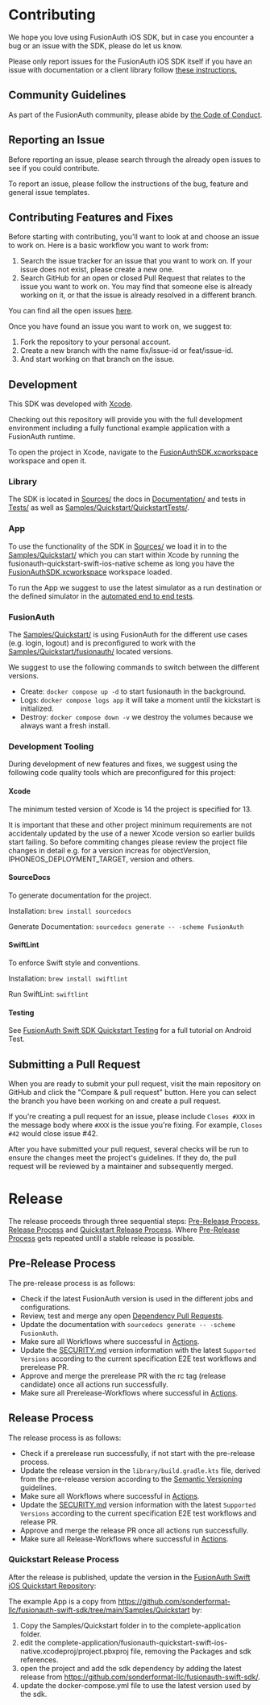 # Contributing
<!--
tag::forDocSiteContributing[]
-->
We hope you love using FusionAuth iOS SDK, but in case you encounter a bug or an issue with the SDK, please do let us know.

Please only report issues for the FusionAuth iOS SDK itself if you have an issue with documentation or a client library follow [these instructions.](https://github.com/FusionAuth/fusionauth-issues)

## Community Guidelines

As part of the FusionAuth community, please abide by [the Code of Conduct](https://fusionauth.io/community/forum/topic/1000/code-of-conduct).

## Reporting an Issue

Before reporting an issue, please search through the already open issues to see if you could contribute.

To report an issue, please follow the instructions of the bug, feature and general issue templates.

## Contributing Features and Fixes

Before starting with contributing, you'll want to look at and choose an issue to work on. Here is a basic workflow you want to work from:

1. Search the issue tracker for an issue that you want to work on. If your issue does not exist, please create a new one.
2. Search GitHub for an open or closed Pull Request that relates to the issue you want to work on. You may find that someone else is already working on it, or that the issue is already resolved in a different branch.

You can find all the open issues [here](https://github.com/FusionAuth/fusionauth-ios-sdk/issues).

Once you have found an issue you want to work on, we suggest to:

1. Fork the repository to your personal account.
2. Create a new branch with the name fix/issue-id or feat/issue-id.
3. And start working on that branch on the issue.

## Development

This SDK was developed with [Xcode](https://developer.apple.com/xcode/).

Checking out this repository will provide you with the full development environment including a fully functional example application with a FusionAuth runtime.

To open the project in Xcode, navigate to the [FusionAuthSDK.xcworkspace](FusionAuthSDK.xcworkspace) workspace and open it.

### Library

The SDK is located in [Sources/](Sources) the docs in [Documentation/](Documentation) and tests in [Tests/](Tests) as well as [Samples/Quickstart/QuickstartTests/](Samples/Quickstart/QuickstartTests).

### App

To use the functionality of the SDK in [Sources/](Sources) we load it in to the [Samples/Quickstart/](Samples/Quickstart) which you can start within Xcode by running the fusionauth-quickstart-swift-ios-native scheme as long you have the [FusionAuthSDK.xcworkspace](FusionAuthSDK.xcworkspace) workspace loaded.

To run the App we suggest to use the latest simulator as a run destination or the defined simulator in the [automated end to end tests](.github/workflows).

### FusionAuth

The [Samples/Quickstart/](Samples/Quickstart) is using FusionAuth for the different use cases (e.g. login, logout) and is preconfigured to work with the [Samples/Quickstart/fusionauth/](Samples/Quickstart/fusionauth) located versions.

We suggest to use the following commands to switch between the different versions.

* Create: `docker compose up -d` to start fusionauth in the background.
* Logs: `docker compose logs app` it will take a moment until the kickstart is initialized.
* Destroy: `docker compose down -v` we destroy the volumes because we always want a fresh install.

### Development Tooling

During development of new features and fixes, we suggest using the following code quality tools which are preconfigured for this project:

#### Xcode

The minimum tested version of Xcode is 14 the project is specified for 13.

It is important that these and other project minimum requirements are not accidentaly updated by the use of a newer Xcode version so earlier builds start failing. So before commiting changes please review the project file changes in detail e.g. for a version increas for objectVersion, IPHONEOS_DEPLOYMENT_TARGET, version and others.

#### SourceDocs

To generate documentation for the project.

Installation: `brew install sourcedocs`

Generate Documentation: `sourcedocs generate -- -scheme FusionAuth`

#### SwiftLint

To enforce Swift style and conventions.

Installation: `brew install swiftlint`

Run SwiftLint: `swiftlint`

#### Testing

See [FusionAuth Swift SDK Quickstart Testing](https://github.com/sonderformat-llc/fusionauth-quickstart-swift-ios-native/blob/main/TESTING.md) for a full tutorial on Android Test.

## Submitting a Pull Request

When you are ready to submit your pull request, visit the main repository on GitHub and click the "Compare & pull request" button. Here you can select the branch you have been working on and create a pull request.

If you're creating a pull request for an issue, please include `Closes #XXX` in the message body where `#XXX` is the issue you're fixing. For example, `Closes #42` would close issue #42.

After you have submitted your pull request, several checks will be run to ensure the changes meet the project's guidelines. If they do, the pull request will be reviewed by a maintainer and subsequently merged.
<!--
end::forDocSiteContributing[]
-->

# Release
<!--
tag::forDocSiteRelease[]
-->
The release proceeds through three sequential steps: [Pre-Release Process](#pre-release-process), [Release Process](#release-process) and [Quickstart Release Process](#quickstart-release-process). Where [Pre-Release Process](#pre-release-process) gets repeated untill a stable release is possible.

## Pre-Release Process

The pre-release process is as follows:
- Check if the latest FusionAuth version is used in the different jobs and configurations.
- Review, test and merge any open [Dependency Pull Requests](https://github.com/sonderformat-llc/fusionauth-swift-sdk/pulls).
- Update the documentation with `sourcedocs generate -- -scheme FusionAuth`.
- Make sure all Workflows where successful in [Actions](https://github.com/FusionAuth/fusionauth-android-sdk/actions).
- Update the [SECURITY.md](SECURITY.md) version information with the latest `Supported Versions` according to the current specification E2E test workflows and prerelease PR.
- Approve and merge the prerelease PR with the rc tag (release candidate) once all actions run successfully.
- Make sure all Prerelease-Workflows where successful in [Actions](https://github.com/FusionAuth/fusionauth-android-sdk/actions).

## Release Process

The release process is as follows:
- Check if a prerelease run successfully, if not start with the pre-release process.
- Update the release version in the `library/build.gradle.kts` file, derived from the pre-release version according to the [Semantic Versioning](https://semver.org/) guidelines.
- Make sure all Workflows where successful in [Actions](https://github.com/FusionAuth/fusionauth-android-sdk/actions).
- Update the [SECURITY.md](SECURITY.md) version information with the latest `Supported Versions` according to the current specification E2E test workflows and release PR.
- Approve and merge the release PR once all actions run successfully.
- Make sure all Release-Workflows where successful in [Actions](https://github.com/FusionAuth/fusionauth-android-sdk/actions).

### Quickstart Release Process

After the release is published, update the version in the [FusionAuth Swift iOS Quickstart Repository](https://github.com/sonderformat-llc/fusionauth-quickstart-swift-ios-native/):

The example App is a copy from https://github.com/sonderformat-llc/fusionauth-swift-sdk/tree/main/Samples/Quickstart by:

1. Copy the Samples/Quickstart folder in to the complete-application folder.
2. edit the complete-application/fusionauth-quickstart-swift-ios-native.xcodeproj/project.pbxproj file, removing the Packages and sdk references.
3. open the project and add the sdk dependency by adding the latest release from https://github.com/sonderformat-llc/fusionauth-swift-sdk/.
5. update the docker-compose.yml file to use the latest version used by the sdk.
<!--
end::forDocSiteRelease[]
-->

